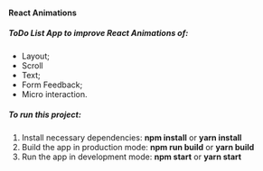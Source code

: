 #### React Animations

##### ToDo List App to improve React Animations of: 
- Layout; 
- Scroll
- Text;
- Form Feedback;
- Micro interaction.

##### To run this project:

1. Install necessary dependencies: **npm install** or **yarn install**
2. Build the app in production mode: **npm run build** or **yarn build**
3. Run the app in development mode: **npm start** or **yarn start**

